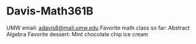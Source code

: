 # Davis-Math361B

UMW email: adavis8@mail.umw.edu
Favorite math class so far: Abstract Algebra
Favorite dessert: Mint chocolate chip ice cream 
